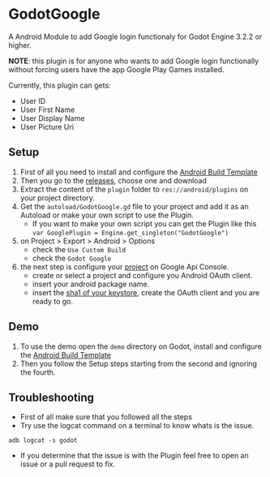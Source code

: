 # GodotGoogle

A Android Module to add Google login functionaly for Godot Engine 3.2.2 or higher.

**NOTE**: this plugin is for anyone who wants to add Google login functionally without forcing users have the app Google Play Games installed.

Currently, this plugin can gets:
- User ID
- User First Name
- User Display Name
- User Picture Uri

## Setup

1. First of all you need to install and configure the [Android Build Template](https://docs.godotengine.org/en/stable/getting_started/workflow/export/android_custom_build.html)
2. Then you go to the [releases](), choose one and download
3. Extract the content of the ```plugin``` folder to ```res://android/plugins``` on your project directory.
4. Get the ```autoload/GodotGoogle.gd``` file to your project and add it as an Autoload or make your own script to use the Plugin.
    - If you want to make your own script you can get the Plugin like this ```var GooglePlugin = Engine.get_singleton("GodotGoogle")```
5. on Project > Export > Android > Options
    - check the ```Use Custom Build```
    - check the ```Godot Google```
6. the next step is configure your [project](https://developers.google.com/identity/sign-in/android/start-integrating?authuser=1#configure_a_project) on Google Api Console.
    - create or select a project and configure you Android OAuth client.
    - insert your android package name.
    - insert the [sha1 of your keystore](https://developers.google.com/android/guides/client-auth), create the OAuth client and you are ready to go.


## Demo

1. To use the demo open the ```demo``` directory on Godot, install and configure the [Android Build Template](https://docs.godotengine.org/en/stable/getting_started/workflow/export/android_custom_build.html)
2. Then you follow the Setup steps starting from the second and ignoring the fourth.

## Troubleshooting

- First of all make sure that you followed all the steps
- Try use the logcat command on a terminal to know whats is the issue.
```
adb logcat -s godot
```
- If you determine that the issue is with the Plugin feel free to open an issue or a pull request to fix.
